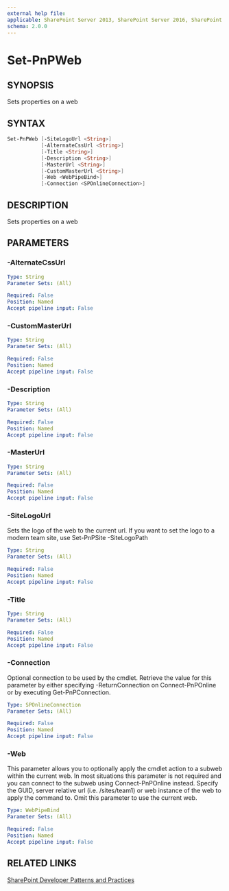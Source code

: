 ```yaml
---
external help file:
applicable: SharePoint Server 2013, SharePoint Server 2016, SharePoint Server 2019, SharePoint Online
schema: 2.0.0
---
```

# Set-PnPWeb

## SYNOPSIS
Sets properties on a web

## SYNTAX 

```powershell
Set-PnPWeb [-SiteLogoUrl <String>]
           [-AlternateCssUrl <String>]
           [-Title <String>]
           [-Description <String>]
           [-MasterUrl <String>]
           [-CustomMasterUrl <String>]
           [-Web <WebPipeBind>]
           [-Connection <SPOnlineConnection>]
```

## DESCRIPTION
Sets properties on a web

## PARAMETERS

### -AlternateCssUrl


```yaml
Type: String
Parameter Sets: (All)

Required: False
Position: Named
Accept pipeline input: False
```

### -CustomMasterUrl


```yaml
Type: String
Parameter Sets: (All)

Required: False
Position: Named
Accept pipeline input: False
```

### -Description


```yaml
Type: String
Parameter Sets: (All)

Required: False
Position: Named
Accept pipeline input: False
```

### -MasterUrl


```yaml
Type: String
Parameter Sets: (All)

Required: False
Position: Named
Accept pipeline input: False
```

### -SiteLogoUrl
Sets the logo of the web to the current url. If you want to set the logo to a modern team site, use Set-PnPSite -SiteLogoPath

```yaml
Type: String
Parameter Sets: (All)

Required: False
Position: Named
Accept pipeline input: False
```

### -Title


```yaml
Type: String
Parameter Sets: (All)

Required: False
Position: Named
Accept pipeline input: False
```

### -Connection
Optional connection to be used by the cmdlet. Retrieve the value for this parameter by either specifying -ReturnConnection on Connect-PnPOnline or by executing Get-PnPConnection.

```yaml
Type: SPOnlineConnection
Parameter Sets: (All)

Required: False
Position: Named
Accept pipeline input: False
```

### -Web
This parameter allows you to optionally apply the cmdlet action to a subweb within the current web. In most situations this parameter is not required and you can connect to the subweb using Connect-PnPOnline instead. Specify the GUID, server relative url (i.e. /sites/team1) or web instance of the web to apply the command to. Omit this parameter to use the current web.

```yaml
Type: WebPipeBind
Parameter Sets: (All)

Required: False
Position: Named
Accept pipeline input: False
```

## RELATED LINKS

[SharePoint Developer Patterns and Practices](https://aka.ms/sppnp)